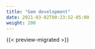 ```yaml
---
title: "Gem development"
date: 2021-03-02T00:23:52-05:00
weight: 200
---
```


{{< preview-migrated >}}

